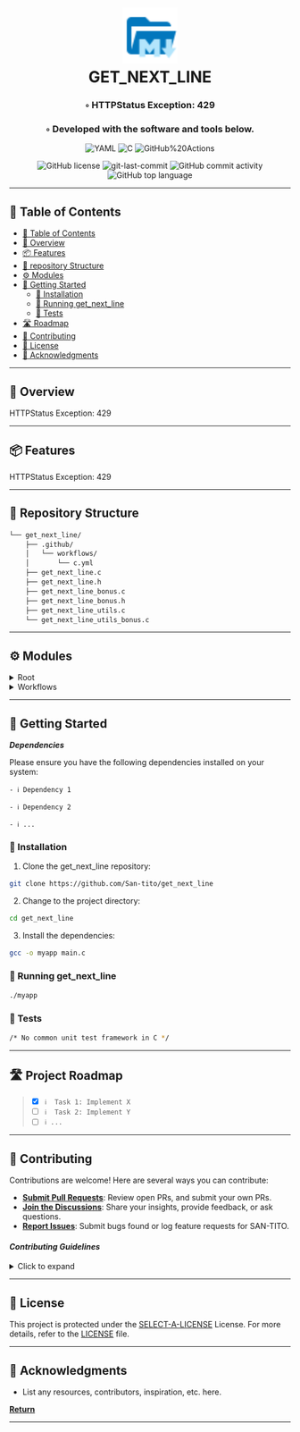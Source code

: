 <div align="center">
<h1 align="center">
<img src="https://raw.githubusercontent.com/PKief/vscode-material-icon-theme/ec559a9f6bfd399b82bb44393651661b08aaf7ba/icons/folder-markdown-open.svg" width="100" />
<br>GET_NEXT_LINE</h1>
<h3>◦ HTTPStatus Exception: 429</h3>
<h3>◦ Developed with the software and tools below.</h3>

<p align="center">
<img src="https://img.shields.io/badge/YAML-CB171E.svg?style=flat-square&logo=YAML&logoColor=white" alt="YAML" />
<img src="https://img.shields.io/badge/C-A8B9CC.svg?style=flat-square&logo=C&logoColor=black" alt="C" />
<img src="https://img.shields.io/badge/GitHub%20Actions-2088FF.svg?style=flat-square&logo=GitHub-Actions&logoColor=white" alt="GitHub%20Actions" />
</p>
<img src="https://img.shields.io/github/license/San-tito/get_next_line?style=flat-square&color=5D6D7E" alt="GitHub license" />
<img src="https://img.shields.io/github/last-commit/San-tito/get_next_line?style=flat-square&color=5D6D7E" alt="git-last-commit" />
<img src="https://img.shields.io/github/commit-activity/m/San-tito/get_next_line?style=flat-square&color=5D6D7E" alt="GitHub commit activity" />
<img src="https://img.shields.io/github/languages/top/San-tito/get_next_line?style=flat-square&color=5D6D7E" alt="GitHub top language" />
</div>

---

## 📖 Table of Contents
- [📖 Table of Contents](#-table-of-contents)
- [📍 Overview](#-overview)
- [📦 Features](#-features)
- [📂 repository Structure](#-repository-structure)
- [⚙️ Modules](#modules)
- [🚀 Getting Started](#-getting-started)
    - [🔧 Installation](#-installation)
    - [🤖 Running get_next_line](#-running-get_next_line)
    - [🧪 Tests](#-tests)
- [🛣 Roadmap](#-roadmap)
- [🤝 Contributing](#-contributing)
- [📄 License](#-license)
- [👏 Acknowledgments](#-acknowledgments)

---


## 📍 Overview

HTTPStatus Exception: 429

---

## 📦 Features

HTTPStatus Exception: 429

---


## 📂 Repository Structure

```sh
└── get_next_line/
    ├── .github/
    │   └── workflows/
    │       └── c.yml
    ├── get_next_line.c
    ├── get_next_line.h
    ├── get_next_line_bonus.c
    ├── get_next_line_bonus.h
    ├── get_next_line_utils.c
    └── get_next_line_utils_bonus.c

```

---


## ⚙️ Modules

<details closed><summary>Root</summary>

| File                                                                                                           | Summary                                                                                                                                                                                                                                                                                                                                                                                                                                                                                                                                                                                                                                                                                                                                                                                                                                                                |
| ---                                                                                                            | ---                                                                                                                                                                                                                                                                                                                                                                                                                                                                                                                                                                                                                                                                                                                                                                                                                                                                    |
| [get_next_line_utils_bonus.c](https://github.com/San-tito/get_next_line/blob/main/get_next_line_utils_bonus.c) | HTTPStatus Exception: 429                                                                                                                                                                                                                                                                                                                                                                                                                                                                                                                                                                                                                                                                                                                                                                                                                                              |
| [get_next_line_utils.c](https://github.com/San-tito/get_next_line/blob/main/get_next_line_utils.c)             | The code in `get_next_line_utils.c` is part of a larger project directory called `get_next_line`. This specific file contains utility functions that are used in the implementation of the `get_next_line` function.The `check_for_newline` function checks if there is a newline character within the content of a linked list node. If there is, it returns 1, indicating that a line has been found. Otherwise, it returns 0.The `last_node` function returns a pointer to the last node in a linked list.The `add_node` function adds a new node to the end of a linked list, with the provided content.The `length_until_newline` function calculates the length of the content in a linked list until the first occurrence of a newline character.The `clear_nodes` function frees the memory allocated for the nodes in a linked list, including their content. |
| [get_next_line_bonus.h](https://github.com/San-tito/get_next_line/blob/main/get_next_line_bonus.h)             | The code provided is the header file get_next_line_bonus.h for a program that reads from a file and returns a line at a time. It includes necessary libraries and defines a struct and function prototypes. The struct t_list is used to store the content of each line and a pointer to the next line. The function prototypes define the operations to read and create lines, get a line from the list, extract any remaining content, check for a newline character, find the last node, add a new node, get the length until a newline, and clear the nodes.                                                                                                                                                                                                                                                                                                       |
| [get_next_line_bonus.c](https://github.com/San-tito/get_next_line/blob/main/get_next_line_bonus.c)             | HTTPStatus Exception: 429                                                                                                                                                                                                                                                                                                                                                                                                                                                                                                                                                                                                                                                                                                                                                                                                                                              |
| [get_next_line.h](https://github.com/San-tito/get_next_line/blob/main/get_next_line.h)                         | The code provided is the header file get_next_line.h for a function called get_next_line. It includes necessary headers and defines a struct, t_list, which represents a linked list node. The function get_next_line reads from a file descriptor and returns the next line of text from it. Other functions in the header file are used to manipulate and manage the linked list.                                                                                                                                                                                                                                                                                                                                                                                                                                                                                    |
| [get_next_line.c](https://github.com/San-tito/get_next_line/blob/main/get_next_line.c)                         | HTTPStatus Exception: 429                                                                                                                                                                                                                                                                                                                                                                                                                                                                                                                                                                                                                                                                                                                                                                                                                                              |

</details>

<details closed><summary>Workflows</summary>

| File                                                                                 | Summary                   |
| ---                                                                                  | ---                       |
| [c.yml](https://github.com/San-tito/get_next_line/blob/main/.github/workflows/c.yml) | HTTPStatus Exception: 429 |

</details>

---

## 🚀 Getting Started

***Dependencies***

Please ensure you have the following dependencies installed on your system:

`- ℹ️ Dependency 1`

`- ℹ️ Dependency 2`

`- ℹ️ ...`

### 🔧 Installation

1. Clone the get_next_line repository:
```sh
git clone https://github.com/San-tito/get_next_line
```

2. Change to the project directory:
```sh
cd get_next_line
```

3. Install the dependencies:
```sh
gcc -o myapp main.c
```

### 🤖 Running get_next_line

```sh
./myapp
```

### 🧪 Tests
```sh
/* No common unit test framework in C */
```

---


## 🛣 Project Roadmap

> - [X] `ℹ️  Task 1: Implement X`
> - [ ] `ℹ️  Task 2: Implement Y`
> - [ ] `ℹ️ ...`


---

## 🤝 Contributing

Contributions are welcome! Here are several ways you can contribute:

- **[Submit Pull Requests](https://github.com/San-tito/get_next_line/blob/main/CONTRIBUTING.md)**: Review open PRs, and submit your own PRs.
- **[Join the Discussions](https://github.com/San-tito/get_next_line/discussions)**: Share your insights, provide feedback, or ask questions.
- **[Report Issues](https://github.com/San-tito/get_next_line/issues)**: Submit bugs found or log feature requests for SAN-TITO.

#### *Contributing Guidelines*

<details closed>
<summary>Click to expand</summary>

1. **Fork the Repository**: Start by forking the project repository to your GitHub account.
2. **Clone Locally**: Clone the forked repository to your local machine using a Git client.
   ```sh
   git clone <your-forked-repo-url>
   ```
3. **Create a New Branch**: Always work on a new branch, giving it a descriptive name.
   ```sh
   git checkout -b new-feature-x
   ```
4. **Make Your Changes**: Develop and test your changes locally.
5. **Commit Your Changes**: Commit with a clear and concise message describing your updates.
   ```sh
   git commit -m 'Implemented new feature x.'
   ```
6. **Push to GitHub**: Push the changes to your forked repository.
   ```sh
   git push origin new-feature-x
   ```
7. **Submit a Pull Request**: Create a PR against the original project repository. Clearly describe the changes and their motivations.

Once your PR is reviewed and approved, it will be merged into the main branch.

</details>

---

## 📄 License


This project is protected under the [SELECT-A-LICENSE](https://choosealicense.com/licenses) License. For more details, refer to the [LICENSE](https://choosealicense.com/licenses/) file.

---

## 👏 Acknowledgments

- List any resources, contributors, inspiration, etc. here.

[**Return**](#Top)

---

